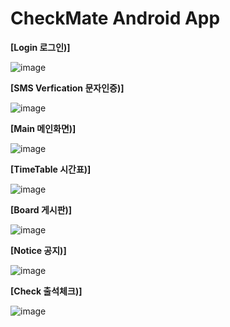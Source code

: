 # CheckMate Android App
 
 **[Login 로그인)]**

![image](https://user-images.githubusercontent.com/30117732/122868003-5370ef80-d365-11eb-9b77-e7fe87d12963.png)

 **[SMS Verfication 문자인증)]**

 ![image](https://user-images.githubusercontent.com/30117732/122868021-5966d080-d365-11eb-9f5e-7a82ce15d837.png)



  **[Main 메인화면)]**


![image](https://user-images.githubusercontent.com/30117732/122868028-5c61c100-d365-11eb-8695-718de1448384.png)




  **[TimeTable 시간표)]**


![image](https://user-images.githubusercontent.com/30117732/122868040-5ec41b00-d365-11eb-8be8-6534fa0ac84a.png)




  **[Board 게시판)]**



![image](https://user-images.githubusercontent.com/30117732/122868051-62f03880-d365-11eb-9d97-e45e5e91774d.png)



  **[Notice 공지)]**


![image](https://user-images.githubusercontent.com/30117732/122868061-6683bf80-d365-11eb-8265-e5f89d254501.png)



  **[Check 출석체크)]**


![image](https://user-images.githubusercontent.com/30117732/122868072-697eb000-d365-11eb-8399-d7869d0fc3aa.png)